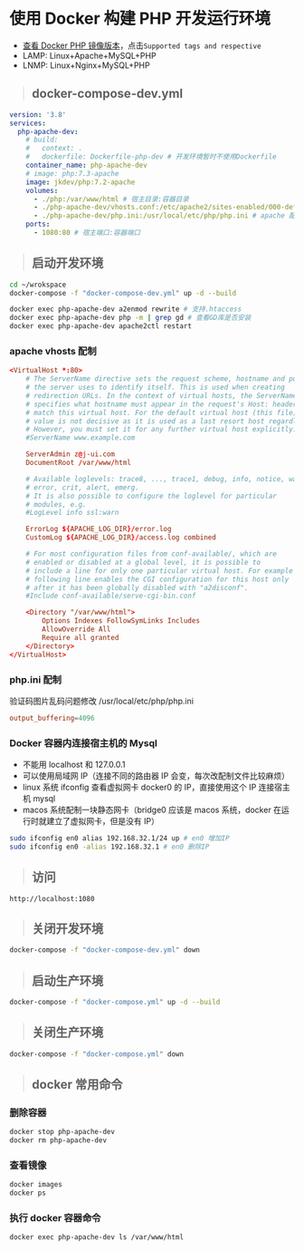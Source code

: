 # 使用 Docker 构建 PHP 开发运行环境

- [查看 Docker PHP 镜像版本](https://hub.docker.com/_/php)，点击`Supported tags and respective`
- LAMP: Linux+Apache+MySQL+PHP
- LNMP: Linux+Nginx+MySQL+PHP

> ## docker-compose-dev.yml

```yaml
version: '3.8'
services:
  php-apache-dev:
    # build:
    #   context: .
    #   dockerfile: Dockerfile-php-dev # 开发环境暂时不使用Dockerfile
    container_name: php-apache-dev
    # image: php:7.3-apache
    image: jkdev/php:7.2-apache
    volumes:
      - ./php:/var/www/html # 宿主目录:容器目录
      - ./php-apache-dev/vhosts.conf:/etc/apache2/sites-enabled/000-default.conf # apache 配制文件
      - ./php-apache-dev/php.ini:/usr/local/etc/php/php.ini # apache 配制文件
    ports:
      - 1080:80 # 宿主端口:容器端口
```

> ## 启动开发环境

```sh
cd ~/wrokspace
docker-compose -f "docker-compose-dev.yml" up -d --build

docker exec php-apache-dev a2enmod rewrite # 支持.htaccess
docker exec php-apache-dev php -m | grep gd # 查看GD库是否安装
docker exec php-apache-dev apache2ctl restart
```

### apache vhosts 配制

```conf
<VirtualHost *:80>
    # The ServerName directive sets the request scheme, hostname and port that
    # the server uses to identify itself. This is used when creating
    # redirection URLs. In the context of virtual hosts, the ServerName
    # specifies what hostname must appear in the request's Host: header to
    # match this virtual host. For the default virtual host (this file) this
    # value is not decisive as it is used as a last resort host regardless.
    # However, you must set it for any further virtual host explicitly.
    #ServerName www.example.com

    ServerAdmin z@j-ui.com
    DocumentRoot /var/www/html

    # Available loglevels: trace8, ..., trace1, debug, info, notice, warn,
    # error, crit, alert, emerg.
    # It is also possible to configure the loglevel for particular
    # modules, e.g.
    #LogLevel info ssl:warn

    ErrorLog ${APACHE_LOG_DIR}/error.log
    CustomLog ${APACHE_LOG_DIR}/access.log combined

    # For most configuration files from conf-available/, which are
    # enabled or disabled at a global level, it is possible to
    # include a line for only one particular virtual host. For example the
    # following line enables the CGI configuration for this host only
    # after it has been globally disabled with "a2disconf".
    #Include conf-available/serve-cgi-bin.conf

    <Directory "/var/www/html">
        Options Indexes FollowSymLinks Includes
        AllowOverride All
        Require all granted
    </Directory>
</VirtualHost>
```

### php.ini 配制

验证码图片乱码问题修改 /usr/local/etc/php/php.ini

```conf
output_buffering=4096
```

### Docker 容器内连接宿主机的 Mysql

- 不能用 localhost 和 127.0.0.1
- 可以使用局域网 IP（连接不同的路由器 IP 会变，每次改配制文件比较麻烦）
- linux 系统 ifconfig 查看虚拟网卡 docker0 的 IP，直接使用这个 IP 连接宿主机 mysql
- macos 系统配制一块静态网卡（bridge0 应该是 macos 系统，docker 在运行时就建立了虚拟网卡，但是没有 IP）

```sh
sudo ifconfig en0 alias 192.168.32.1/24 up # en0 增加IP
sudo ifconfig en0 -alias 192.168.32.1 # en0 删除IP
```

> ## 访问

```
http://localhost:1080
```

> ## 关闭开发环境

```sh
docker-compose -f "docker-compose-dev.yml" down
```

> ## 启动生产环境

```sh
docker-compose -f "docker-compose.yml" up -d --build
```

> ## 关闭生产环境

```sh
docker-compose -f "docker-compose.yml" down
```

> ## docker 常用命令

### 删除容器

```sh
docker stop php-apache-dev
docker rm php-apache-dev
```

### 查看镜像

```sh
docker images
docker ps
```

### 执行 docker 容器命令

```sh
docker exec php-apache-dev ls /var/www/html
```
